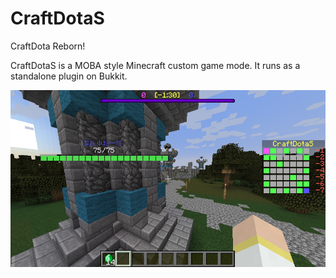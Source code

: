# CraftDotaS

CraftDota Reborn!

CraftDotaS is a MOBA style Minecraft custom game mode. It runs as a standalone plugin on Bukkit.

![screenshot](/2017-03-04_12.10.49.png)
